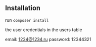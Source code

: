 ## Installation

run `composer install`

the user credentials in the users table

email: 1234@1234.ru
password: 12344321